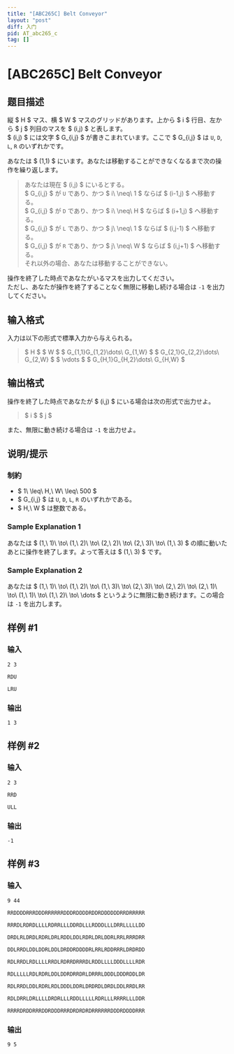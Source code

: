 ```yaml
---
title: "[ABC265C] Belt Conveyor"
layout: "post"
diff: 入门
pid: AT_abc265_c
tag: []
---
```


# [ABC265C] Belt Conveyor

## 题目描述

[problemUrl]: https://atcoder.jp/contests/abc265/tasks/abc265_c

縦 $ H $ マス、横 $ W $ マスのグリッドがあります。上から $ i $ 行目、左から $ j $ 列目のマスを $ (i,j) $ と表します。  
 $ (i,j) $ には文字 $ G_{i,j} $ が書きこまれています。ここで $ G_{i,j} $ は `U`, `D`, `L`, `R` のいずれかです。

あなたは $ (1,1) $ にいます。あなたは移動することができなくなるまで次の操作を繰り返します。

> あなたは現在 $ (i,j) $ にいるとする。  
>  $ G_{i,j} $ が `U` であり、かつ $ i\ \neq\ 1 $ ならば $ (i-1,j) $ へ移動する。  
>  $ G_{i,j} $ が `D` であり、かつ $ i\ \neq\ H $ ならば $ (i+1,j) $ へ移動する。  
>  $ G_{i,j} $ が `L` であり、かつ $ j\ \neq\ 1 $ ならば $ (i,j-1) $ へ移動する。  
>  $ G_{i,j} $ が `R` であり、かつ $ j\ \neq\ W $ ならば $ (i,j+1) $ へ移動する。  
>  それ以外の場合、あなたは移動することができない。

操作を終了した時点であなたがいるマスを出力してください。  
 ただし、あなたが操作を終了することなく無限に移動し続ける場合は `-1` を出力してください。

## 输入格式

入力は以下の形式で標準入力から与えられる。

> $ H $ $ W $ $ G_{1,1}G_{1,2}\dots\ G_{1,W} $ $ G_{2,1}G_{2,2}\dots\ G_{2,W} $ $ \vdots $ $ G_{H,1}G_{H,2}\dots\ G_{H,W} $

## 输出格式

操作を終了した時点であなたが $ (i,j) $ にいる場合は次の形式で出力せよ。

> $ i $ $ j $

また、無限に動き続ける場合は `-1` を出力せよ。

## 说明/提示

### 制約

- $ 1\ \leq\ H,\ W\ \leq\ 500 $
- $ G_{i,j} $ は `U`, `D`, `L`, `R` のいずれかである。
- $ H,\ W $ は整数である。

### Sample Explanation 1

あなたは $ (1,\ 1)\ \to\ (1,\ 2)\ \to\ (2,\ 2)\ \to\ (2,\ 3)\ \to\ (1,\ 3) $ の順に動いたあとに操作を終了します。よって答えは $ (1,\ 3) $ です。

### Sample Explanation 2

あなたは $ (1,\ 1)\ \to\ (1,\ 2)\ \to\ (1,\ 3)\ \to\ (2,\ 3)\ \to\ (2,\ 2)\ \to\ (2,\ 1)\ \to\ (1,\ 1)\ \to\ (1,\ 2)\ \to\ \dots $ というように無限に動き続けます。この場合は `-1` を出力します。

## 样例 #1

### 输入

```
2 3
RDU
LRU
```

### 输出

```
1 3
```

## 样例 #2

### 输入

```
2 3
RRD
ULL
```

### 输出

```
-1
```

## 样例 #3

### 输入

```
9 44
RRDDDDRRRDDDRRRRRRDDDRDDDDRDDRDDDDDDRRDRRRRR
RRRDLRDRDLLLLRDRRLLLDDRDLLLRDDDLLLDRRLLLLLDD
DRDLRLDRDLRDRLDRLRDDLDDLRDRLDRLDDRLRRLRRRDRR
DDLRRDLDDLDDRLDDLDRDDRDDDDRLRRLRDDRRRLDRDRDD
RDLRRDLRDLLLLRRDLRDRRDRRRDLRDDLLLLDDDLLLLRDR
RDLLLLLRDLRDRLDDLDDRDRRDRLDRRRLDDDLDDDRDDLDR
RDLRRDLDDLRDRLRDLDDDLDDRLDRDRDLDRDLDDLRRDLRR
RDLDRRLDRLLLLDRDRLLLRDDLLLLLRDRLLLRRRRLLLDDR
RRRRDRDDRRRDDRDDDRRRDRDRDRDRRRRRRDDDRDDDDRRR
```

### 输出

```
9 5
```

